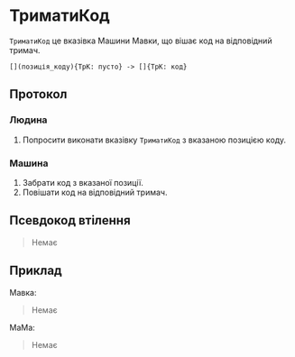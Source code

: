 # ТриматиКод

`ТриматиКод` <keyword>це</keyword> вказівка <subject>Машини Мавки</subject>, що вішає код на відповідний тримач.

```
[](позиція_коду){ТрК: пусто} -> []{ТрК: код}
```

## Протокол

### Людина

1. Попросити виконати вказівку `ТриматиКод` з вказаною позицією коду.

### Машина

1. Забрати код з вказаної позиції.
2. Повішати код на відповідний тримач.

## Псевдокод втілення

> Немає

## Приклад

<subject>Мавка</subject>:

> Немає

<subject>МаМа</subject>:

> Немає